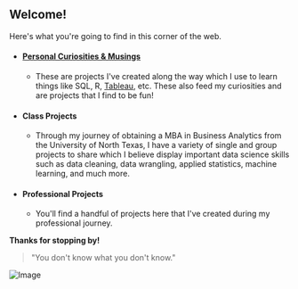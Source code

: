 ## Welcome!

Here's what you're going to find in this corner of the web.

- #### [Personal Curiosities & Musings](https://github.com/statsbynate/Portfolio.git)
    - These are projects I've created along the way which I use to learn things like SQL, R, [Tableau](https://public.tableau.com/app/profile/nathanjwelsch), etc. These also feed my curiosities and are projects that I find to be fun!
- #### Class Projects
    - Through my journey of obtaining a MBA in Business Analytics from the University of North Texas, I have a variety of single and group projects to share which I believe display important data science skills such as data cleaning, data wrangling, applied statistics, machine learning, and much more. 
- #### Professional Projects
    - You'll find a handful of projects here that I've created during my professional journey.

**Thanks for stopping by!**

>"You don't know what you don't know."

 ![Image](src)
